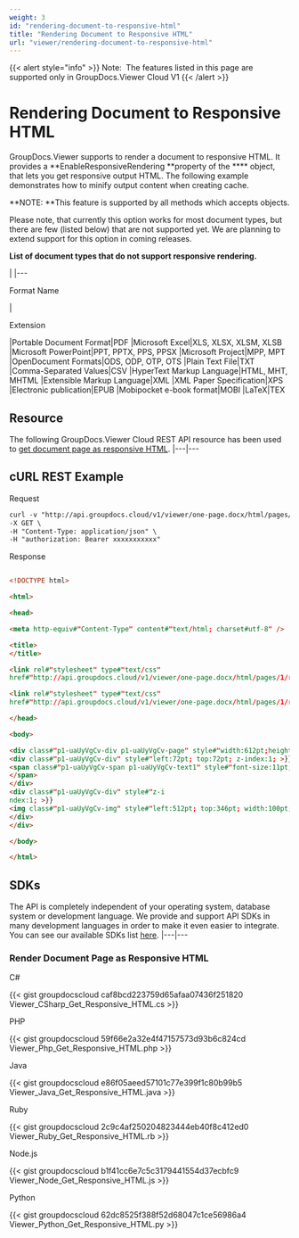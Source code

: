 ```yaml
---
weight: 3
id: "rendering-document-to-responsive-html"
title: "Rendering Document to Responsive HTML"
url: "viewer/rendering-document-to-responsive-html"
---
```


{{< alert style="info" >}}
Note:  The features listed in this page are supported only in GroupDocs.Viewer Cloud V1
{{< /alert >}}






# Rendering Document to Responsive HTML #

GroupDocs.Viewer supports to render a document to responsive HTML. It provides a **EnableResponsiveRendering **property of the **** object, that lets you get responsive output HTML. The following example demonstrates how to minify output content when creating cache.

**NOTE: **This feature is supported by all methods which accepts  objects.

Please note, that currently this option works for most document types, but there are few (listed below) that are not supported yet. We are planning to extend support for this option in coming releases. 

**List of document types that do not support responsive rendering.**

|
|---

Format Name

|

Extension

|Portable Document Format|PDF
|Microsoft Excel|XLS, XLSX, XLSM, XLSB
|Microsoft PowerPoint|PPT, PPTX, PPS, PPSX
|Microsoft Project|MPP, MPT
|OpenDocument Formats|ODS, ODP, OTP, OTS
|Plain Text File|TXT
|Comma-Separated Values|CSV
|HyperText Markup Language|HTML, MHT, MHTML
|Extensible Markup Language|XML
|XML Paper Specification|XPS
|Electronic publication|EPUB
|Mobipocket e-book format|MOBI
|LaTeX|TEX


## Resource ##

The following GroupDocs.Viewer Cloud REST API resource has been used to [get document page as responsive HTML](https://apireference.groupdocs.cloud/viewer/#!/Rendering/HtmlGetPage).
|---|---

## cURL REST Example ##





 Request

```html 
curl -v "http://api.groupdocs.cloud/v1/viewer/one-page.docx/html/pages/1?embedResources#true&#x26;enableResponsiveRendering#true" \
-X GET \
-H "Content-Type: application/json" \
-H "authorization: Bearer xxxxxxxxxxx"

 ```




 Response

```html 

<!DOCTYPE html>

<html>

<head>

<meta http-equiv#"Content-Type" content#"text/html; charset#utf-8" />

<title>
</title>

<link rel#"stylesheet" type#"text/css" 
href#"http://api.groupdocs.cloud/v1/viewer/one-page.docx/html/pages/1/resources/styles.css" media#"all" />

<link rel#"stylesheet" type#"text/css" 
href#"http://api.groupdocs.cloud/v1/viewer/one-page.docx/html/pages/1/resources/styles.css" media#"all" />

</head>

<body>

<div class#"p1-uaUyVgCv-div p1-uaUyVgCv-page" style#"width:612pt;height:792pt; >}}
<div class#"p1-uaUyVgCv-div" style#"left:72pt; top:72pt; z-index:1; >}}
<span class#"p1-uaUyVgCv-span p1-uaUyVgCv-text1" style#"font-size:11pt; left:0pt; top:0pt; >}}This is test
</span>
</div>
<div class#"p1-uaUyVgCv-div" style#"z-i
ndex:1; >}}
<img class#"p1-uaUyVgCv-img" style#"left:512pt; top:346pt; width:100pt; height:100pt;" src#"http://api.groupdocs.cloud/v1/viewer/one-page.docx/html/pages/1/resources/image.png" />
</div>
</div>

</body>

</html>
 ```






## SDKs ##

The API is completely independent of your operating system, database system or development language. We provide and support API SDKs in many development languages in order to make it even easier to integrate. You can see our available SDKs list [here](https://github.com/groupdocs-viewer-cloud).
|---|---

### Render Document Page as Responsive HTML ###





 C#




{{< gist groupdocscloud caf8bcd223759d65afaa07436f251820 Viewer_CSharp_Get_Responsive_HTML.cs >}}







 PHP




{{< gist groupdocscloud 59f66e2a32e4f47157573d93b6c824cd Viewer_Php_Get_Responsive_HTML.php >}}







 Java




{{< gist groupdocscloud e86f05aeed57101c77e399f1c80b99b5 Viewer_Java_Get_Responsive_HTML.java >}}







 Ruby




{{< gist groupdocscloud 2c9c4af250204823444eb40f8c412ed0 Viewer_Ruby_Get_Responsive_HTML.rb >}}







 Node.js




{{< gist groupdocscloud b1f41cc6e7c5c3179441554d37ecbfc9 Viewer_Node_Get_Responsive_HTML.js >}}







 Python




{{< gist groupdocscloud 62dc8525f388f52d68047c1ce56986a4 Viewer_Python_Get_Responsive_HTML.py >}}







